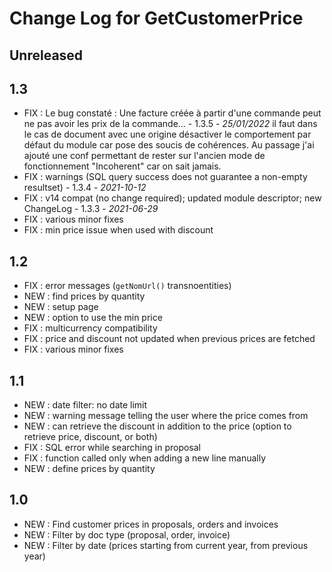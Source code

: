 # Change Log for GetCustomerPrice

## Unreleased

## 1.3

- FIX : Le bug constaté : Une facture créée à partir d'une commande peut ne pas avoir les prix de la commande... - 1.3.5 - *25/01/2022*
  il faut dans le cas de document avec une origine désactiver le comportement par défaut du module car pose des soucis de cohérences.
  Au passage j'ai ajouté une conf permettant de rester sur l'ancien mode de fonctionnement "Incoherent" car on sait jamais.
- FIX : warnings (SQL query success does not guarantee a non-empty resultset) - 1.3.4 - *2021-10-12*
- FIX : v14 compat (no change required); updated module descriptor; new ChangeLog - 1.3.3 - *2021-06-29*
- FIX : various minor fixes
- FIX : min price issue when used with discount

## 1.2
- FIX : error messages (`getNomUrl()` transnoentities)
- NEW : find prices by quantity
- NEW : setup page
- NEW : option to use the min price
- FIX : multicurrency compatibility
- FIX : price and discount not updated when previous prices are fetched
- FIX : various minor fixes

## 1.1
- NEW : date filter: no date limit
- NEW : warning message telling the user where the price comes from
- NEW : can retrieve the discount in addition to the price (option to retrieve price, discount, or both)
- FIX : SQL error while searching in proposal
- FIX : function called only when adding a new line manually
- NEW : define prices by quantity

## 1.0
- NEW : Find customer prices in proposals, orders and invoices
- NEW : Filter by doc type (proposal, order, invoice)
- NEW : Filter by date (prices starting from current year, from previous year)
